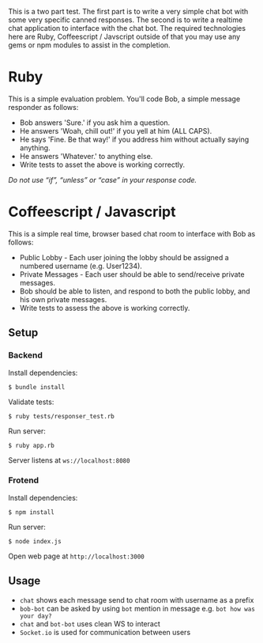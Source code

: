 This is a two part test. The first part is to write a very simple chat bot with some very specific canned responses. The
second is to write a realtime chat application to interface with the chat bot. The required technologies here are Ruby, Coffeescript / Javscript outside of that you may use any gems or npm modules to assist in the completion.

Ruby
===

This is a simple evaluation problem. You'll code Bob, a simple message responder as follows:

* Bob answers 'Sure.' if you ask him a question.
* He answers 'Woah, chill out!' if you yell at him (ALL CAPS).
* He says 'Fine. Be that way!' if you address him without actually saying anything.
* He answers 'Whatever.' to anything else.
* Write tests to asset the above is working correctly.

*Do not use “if”, “unless” or “case” in your response code.*

Coffeescript / Javascript
===

This is a simple real time, browser based chat room to interface with Bob as follows:

* Public Lobby - Each user joining the lobby should be assigned a numbered username (e.g. User1234).
* Private Messages - Each user should be able to send/receive private messages.
* Bob should be able to listen, and respond to both the public lobby, and his own private messages.
* Write tests to assess the above is working correctly.


## Setup

### Backend
Install dependencies:
```
$ bundle install
```

Validate tests:
```
$ ruby tests/responser_test.rb
```

Run server:
```
$ ruby app.rb
```

Server listens at `ws://localhost:8080`

### Frotend
Install dependencies:
```
$ npm install
```

Run server:
```
$ node index.js
```

Open web page at `http://localhost:3000`

## Usage

 * `chat` shows each message send to chat room with username as a prefix
 * `bob-bot` can be asked by using `bot` mention in message e.g. `bot how was your day?`
 * `chat` and `bot-bot` uses clean WS to interact
 * `Socket.io` is used for communication between users
